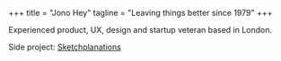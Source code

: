 +++
title = "Jono Hey"
tagline = "Leaving things better since 1979"
+++

Experienced product, UX, design and startup veteran based in London.

Side project:
[Sketchplanations](https://www.sketchplanations.com)
